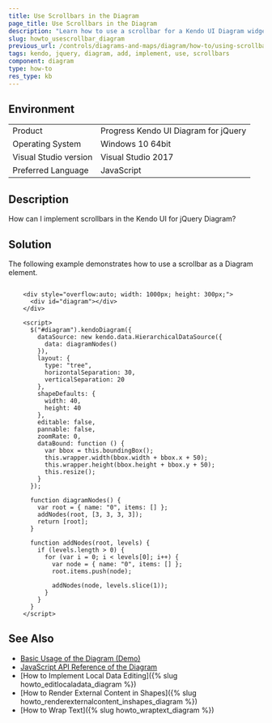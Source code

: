 ```yaml
---
title: Use Scrollbars in the Diagram
page_title: Use Scrollbars in the Diagram
description: "Learn how to use a scrollbar for a Kendo UI Diagram widget."
slug: howto_usescrollbar_diagram
previous_url: /controls/diagrams-and-maps/diagram/how-to/using-scrollbar
tags: kendo, jquery, diagram, add, implement, use, scrollbars
component: diagram
type: how-to
res_type: kb
---
```


## Environment

<table>
 <tr>
  <td>Product</td>
  <td>Progress Kendo UI Diagram for jQuery</td>
 </tr>
 <tr>
  <td>Operating System</td>
  <td>Windows 10 64bit</td>
 </tr>
 <tr>
  <td>Visual Studio version</td>
  <td>Visual Studio 2017</td>
 </tr>
 <tr>
  <td>Preferred Language</td>
  <td>JavaScript</td>
 </tr>
</table>

## Description

How can I implement scrollbars in the Kendo UI for jQuery Diagram?

## Solution

The following example demonstrates how to use a scrollbar as a Diagram element.

```dojo

    <div style="overflow:auto; width: 1000px; height: 300px;">
      <div id="diagram"></div>
    </div>

    <script>
      $("#diagram").kendoDiagram({
        dataSource: new kendo.data.HierarchicalDataSource({
          data: diagramNodes()
        }),
        layout: {
          type: "tree",
          horizontalSeparation: 30,
          verticalSeparation: 20
        },
        shapeDefaults: {
          width: 40,
          height: 40
        },
        editable: false,
        pannable: false,
        zoomRate: 0,
        dataBound: function () {
          var bbox = this.boundingBox();
          this.wrapper.width(bbox.width + bbox.x + 50);
          this.wrapper.height(bbox.height + bbox.y + 50);
          this.resize();
        }
      });

      function diagramNodes() {
        var root = { name: "0", items: [] };
        addNodes(root, [3, 3, 3, 3]);
        return [root];
      }

      function addNodes(root, levels) {
        if (levels.length > 0) {
          for (var i = 0; i < levels[0]; i++) {
            var node = { name: "0", items: [] };
            root.items.push(node);

            addNodes(node, levels.slice(1));
          }
        }
      }
    </script>

```

## See Also

* [Basic Usage of the Diagram (Demo)](https://demos.telerik.com/kendo-ui/diagram/index)
* [JavaScript API Reference of the Diagram](/api/javascript/dataviz/ui/diagram)
* [How to Implement Local Data Editing]({% slug howto_editlocaladata_diagram %})
* [How to Render External Content in Shapes]({% slug howto_renderexternalcontent_inshapes_diagram %})
* [How to Wrap Text]({% slug howto_wraptext_diagram %})
